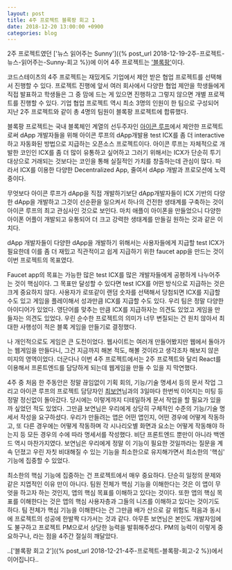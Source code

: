 ```yaml
---
layout: post
title: 4주 프로젝트 블록팡 회고 1
date: 2018-12-20 13:00:00 +0900
categories: blog
---
```


2주 프로젝트였던 ['뉴스 읽어주는 Sunny']({% post_url 2018-12-19-2주-프로젝트-뉴스-읽어주는-Sunny-회고 %})에 이어 4주 프로젝트는 ['블록팡'](http://blockpang.ga/)이다. 

코드스테이츠의 4주 프로젝트는 재밌게도 기업에서 제안 받은 협업 프로젝트를 선택해서 진행할 수 있다. 프로젝트 진행에 앞서 여러 회사에서 다양한 협업 제안을 학생들에게 직접 발표하고 학생들은 그 중 맘에 드는 게 있으면 진행하고 그렇지 않으면 개별 프로젝트를 진행할 수 있다. 기업 협업 프로젝트 역시 최소 3명의 인원이 한 팀으로 구성되어 지난 2주 프로젝트와 같이 총 4명의 팀원이 블록팡 프로젝트에 합류했다.

블록팡 프로젝트는 국내 블록체인 계열의 선두주자인 [아이콘 루프](https://icon.foundation)에서 제안한 프로젝트로써 dApp 개발자들을 위해 아이콘 루프의 dApp개발용 test ICX를 좀 더 interactive하고 자동화된 방법으로 지급하는 오픈소스 프로젝트이다. 아이콘 루프는 자체적으로 개발한 코인인 ICX를 좀 더 많이 유통하고 싶어하고 그러기 위해서는 ICX가 단순히 투기 대상으로 거래되는 것보다는 코인을 통해 실질적인 가치를 창출하는데 관심이 많다. 따라서 ICX를 이용한 다양한 Decentralized App, 줄여서 dApp 개발과 프로모션에 노력중이다. 

무엇보다 아이콘 루프가 dApp을 직접 개발하기보단 dApp개발자들이 ICX 기반의 다양한 dApp을 개발하고 그것이 선순환을 일으켜서 하나의 건전한 생태계를 구축하는 것이 아이콘 루프의 최고 관심사인 것으로 보인다. 마치 애플이 아이폰을 만들었으니 다양한 아이폰 어플이 개발되고 유통되어 더 크고 강력한 생태계를 만들길 원하는 것과 같은 이치다. 

dApp 개발자들이 다양한 dApp을 개발하기 위해서는 사용자들에게 지급할 test ICX가 필요한데 이를 좀 더 재밌고 직관적이고 쉽게 지급하기 위한 faucet app을 만드는 것이 이번 프로젝트의 목표였다.

Faucet app의 목표는 가능한 많은 test ICX를 많은 개발자들에게 공평하게 나누어주는 것이 핵심이다. 그 목표만 달성할 수 있다면 test ICX를 어떤 방식으로 지급하는 것은 크게 중요하지 않다. 사용자가 로또같이 랜덤 숫자를 선택해서 당첨되면 ICX를 지급할 수도 있고 게임을 플레이해서 성과만큼 ICX를 지급할 수도 있다. 우리 팀은 정말 다양한 아이디어가 있었다. 영단어를 맞추는 만큼 ICX를 지급하자는 의견도 있었고 게임을 만들자는 의견도 있었다. 우린 순수한 프로젝트의 의미가 너무 변질되는 건 원치 않아서 최대한 사행성이 적은 블록 게임을 만들기로 결정했다.

나 개인적으로도 게임은 큰 도전이었다. 웹사이트는 여러개 만들어봤지만 웹에서 돌아가는 웹게임을 만들다니, 그건 지금까지 해본 적도, 해볼 것이라고 생각조차 해보지 않은 미지의 영역이었다. 더군다나 이번 4주 프로젝트에서는 2주 프로젝트와 달리 React를 이용해서 프론트엔드를 담당하게 되는데 웹게임을 만들 수 있을 지 막연했다.

4주 중 처음 한 주동안은 정말 끊임없이 기획 회의, 기능/기술 명세서 등의 문서 작업 그리고 아이콘 루프의 프로젝트 담당자인 [최보연](https://github.com/boyeon555)님과의 3일마다 한번씩 이어지는 미팅 등 정말 정신없이 돌아갔다. 당시에는 이렇게까지 디테일하게 문서 작업을 할 필요가 있을까 싶었던 적도 있었다. 그만큼 보연님은 우리에게 상당히 구체적인 수준의 기능/기술 명세서 작성을 요구하셨다. 우리가 만들려는 앱은 어떤 앱인지, 어떤 경우에 어떻게 작동하고, 또 다른 경우에는 어떻게 작동하며 각 시나리오별 화면과 요소는 어떻게 작동해야 하는지 등 모든 경우의 수에 따라 명세서를 작성했다. 비단 프론트엔드 뿐만이 아니라 백엔드 역시 마찬가지였다. 보연님은 우리에게 정말 이 기능이 필요한 것일까라는 질문을 계속 던졌고 우린 자칫 비대해질 수 있는 기능을 최소한으로 유지해가면서 최소한의 '핵심' 기능에 집중할 수 있었다.

최소한의 핵심 기능에 집중하는 건 프로젝트에서 매우 중요하다. 단순히 일정의 문제와 같은 지엽적인 이유 만이 아니다. 팀원 전체가 핵심 기능을 이해한다는 것은 이 앱이 무엇을 하고자 하는 것인지, 앱의 핵심 목표를 이해하고 있다는 것이다. 또한 앱의 핵심 목표를 이해한다는 것은 앱의 핵심 사용자층과 그들의 니즈를 이해하고 있다는 것이기도 하다. 팀 전체가 핵심 기능을 이해한다는 건 그만큼 배가 산으로 갈 위험도 적음과 동시에 프로젝트의 성공에 한발짝 다가서는 것과 같다. 아무튼 보연님은 본인도 개발자임에도 불구하고 프로젝트 PM으로서 상당한 능력을 발휘해주셨다. PM의 능력이 이렇게 중요하구나, 라는 점을 4주간 절실히 깨달았다.

..['블록팡 회고 2']({% post_url 2018-12-21-4주-프로젝트-블록팡-회고-2 %})에서 이어집니다..
